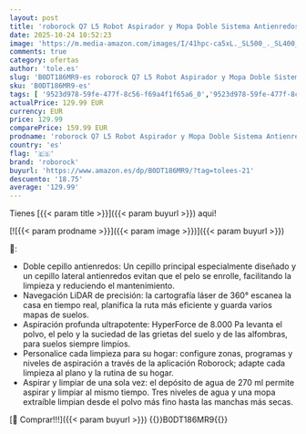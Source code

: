 ```yaml
---
layout: post
title: 'roborock Q7 L5 Robot Aspirador y Mopa Doble Sistema Antienredos  Succión HyperForce de 8 000 Pa  Navegación Precisa  Rendimiento de Nivel Básico  Dueños de Mascotas  Negro'
date: 2025-10-24 10:52:23
image: 'https://m.media-amazon.com/images/I/41hpc-ca5xL._SL500_._SL400_.jpg'
comments: true
category: ofertas
author: 'tole.es'
slug: 'B0DT186MR9-es roborock Q7 L5 Robot Aspirador y Mopa Doble Sistema...'
sku: 'B0DT186MR9-es'
tags: [ '9523d978-59fe-477f-8c56-f69a4f1f65a6_0','9523d978-59fe-477f-8c56-f69a4f1f65a6_701','9523d978-59fe-477f-8c56-f69a4f1f65a6_9101','Arborist Merchandising Root','Aspiración, limpieza y cuidado de suelo y ventanas','Aspiradoras','Hogar y cocina','New Arrivals Social: Home and Kitchen','Robots aspiradores','Self Service','Special Features Stores','roborock','top brands_home_and_kitchen','🇪🇸', ]
actualPrice: 129.99 EUR
currency: EUR
price: 129.99
comparePrice: 159.99 EUR
prodname: 'roborock Q7 L5 Robot Aspirador y Mopa Doble Sistema Antienredos  Succión HyperForce de 8 000 Pa  Navegación Precisa  Rendimiento de Nivel Básico  Dueños de Mascotas  Negro'
country: 'es'
flag: '🇪🇸'
brand: 'roborock'
buyurl: 'https://www.amazon.es/dp/B0DT186MR9/?tag=tolees-21'
descuento: '18.75'
average: '129.99'
---
```


Tienes [{{< param title >}}]({{< param buyurl >}}) aqui!

[![{{< param prodname >}}]({{< param image >}})]({{< param buyurl >}})

🔎:

- Doble cepillo antienredos: Un cepillo principal especialmente diseñado y un cepillo lateral antienredos evitan que el pelo se enrolle, facilitando la limpieza y reduciendo el mantenimiento.
- Navegación LiDAR de precisión: la cartografía láser de 360° escanea la casa en tiempo real, planifica la ruta más eficiente y guarda varios mapas de suelos.
- Aspiración profunda ultrapotente: HyperForce de 8.000 Pa levanta el polvo, el pelo y la suciedad de las grietas del suelo y de las alfombras, para suelos siempre limpios.
- Personalice cada limpieza para su hogar: configure zonas, programas y niveles de aspiración a través de la aplicación Roborock; adapte cada limpieza al plano y la rutina de su hogar.
- Aspirar y limpiar de una sola vez: el depósito de agua de 270 ml permite aspirar y limpiar al mismo tiempo. Tres niveles de agua y una mopa extraíble limpian desde el polvo más fino hasta las manchas más secas.

[🛒 Comprar!!!]({{< param buyurl >}})
{{<world>}}B0DT186MR9{{</world>}}
